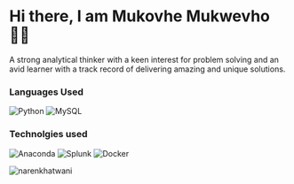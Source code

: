 # Hi there,  I am Mukovhe Mukwevho :raising_hand_man: 

<html>
A strong analytical thinker with a keen interest for problem solving and an avid learner with a track record of 
delivering amazing and unique solutions.
</html>
<br>

### Languages Used
![Python](https://img.shields.io/badge/python-3670A0?style=for-the-badge&logo=python&logoColor=ffdd54)
![MySQL](https://img.shields.io/badge/mysql-%2300f.svg?style=for-the-badge&logo=mysql&logoColor=white)

### Technolgies used
![Anaconda](https://img.shields.io/badge/Anaconda-%2344A833.svg?style=for-the-badge&logo=anaconda&logoColor=white)
![Splunk](https://img.shields.io/badge/Splunk-%2344A834.svg?style=for-the-badge&logo=splunk&logoColor=ffdd54)
![Docker](https://img.shields.io/badge/Docker-%2344A834.svg?style=for-the-badge&logo=docker&logoColor=white)


<img align="left" src="https://github-readme-stats.vercel.app/api?username=Mikovhe&show_icons=true&theme=blue-green" alt="narenkhatwani" /><br/>
